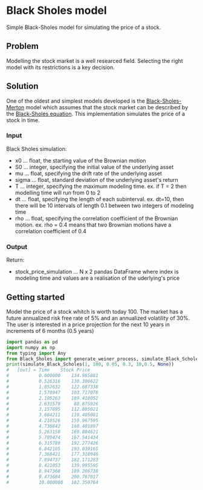 # Black Sholes model
Simple Black-Sholes model for simulating the price of a stock.

## Problem
Modelling the stock market is a well researced field. Selecting the right model with its restrictions is a key decision.

## Solution
One of the oldest and simplest models developed is the [Black-Sholes-Merton](https://en.wikipedia.org/wiki/Black%E2%80%93Scholes_model) model which assumes that the stock market can be described by the [Black-Sholes equation](https://en.wikipedia.org/wiki/Black%E2%80%93Scholes_equation). This implementation simulates the price of a stock in time.

### Input
Black Sholes simulation:
 - x0    ... float, the starting value of the Brownian motion
 - S0    ... integer, specifying the initial value of the underlying asset
 - mu    ... float, specifying the drift rate of the underlying asset 
 - sigma ... float, standard deviation of the underlying asset's return
 - T     ... integer, specifying the maximum modeling time. ex. if T = 2 then modelling time will run from 0 to 2
 - dt    ... float, specifying the length of each subinterval. ex. dt=10, then there will be 10 intervals of length 0.1 between two integers of modeling time 
  - rho  ... float, specifying the correlation coefficient of the Brownian motion. ex. rho = 0.4 means that two Brownian motions have a correlation coefficient of 0.4 

### Output
Return:
 - stock_price_simulation ... N x 2 pandas DataFrame where index is modeling time and values are a realisation of the uderlying's price


## Getting started
Model the price of a stock whitch is worth today 100. The market has a future annualized risk free rate of 5% and an annualized volatility of 30%. The user is interested in a price projection for the next 10 years in increments of 6 months (0.5 years)

``` python
import pandas as pd
import numpy as np
from typing import Any
from Black_Sholes import generate_weiner_process, simulate_Black_Scholes
print(simulate_Black_Scholes(1, 100, 0.05, 0.3, 10,0.5, None))
#   [out] = Time    Stock Price                
#           0.000000    134.985881
#           0.526316    130.306622
#           1.052632    122.687338
#           1.578947    103.717078
#           2.105263    109.418052
#           2.631579     88.875926
#           3.157895    112.805021
#           3.684211    119.405081
#           4.210526    159.967595
#           4.736842    160.401897
#           5.263158    169.804621
#           5.789474    167.541434
#           6.315789    192.277426
#           6.842105    193.039165
#           7.368421    177.318946
#           7.894737    182.171283
#           8.421053    139.995595
#           8.947368    189.266738
#           9.473684    200.767017
#           10.000000   182.350764
```
